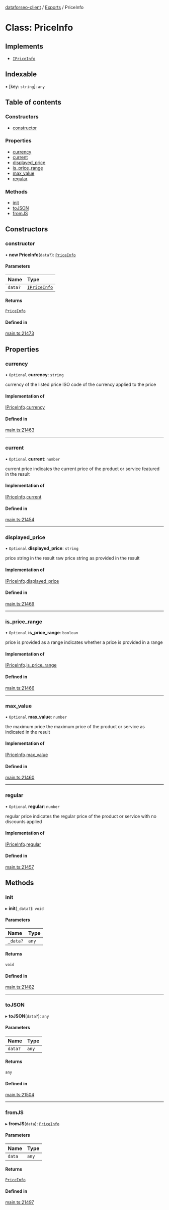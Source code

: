 [dataforseo-client](../README.md) / [Exports](../modules.md) / PriceInfo

# Class: PriceInfo

## Implements

- [`IPriceInfo`](../interfaces/IPriceInfo.md)

## Indexable

▪ [key: `string`]: `any`

## Table of contents

### Constructors

- [constructor](PriceInfo.md#constructor)

### Properties

- [currency](PriceInfo.md#currency)
- [current](PriceInfo.md#current)
- [displayed\_price](PriceInfo.md#displayed_price)
- [is\_price\_range](PriceInfo.md#is_price_range)
- [max\_value](PriceInfo.md#max_value)
- [regular](PriceInfo.md#regular)

### Methods

- [init](PriceInfo.md#init)
- [toJSON](PriceInfo.md#tojson)
- [fromJS](PriceInfo.md#fromjs)

## Constructors

### constructor

• **new PriceInfo**(`data?`): [`PriceInfo`](PriceInfo.md)

#### Parameters

| Name | Type |
| :------ | :------ |
| `data?` | [`IPriceInfo`](../interfaces/IPriceInfo.md) |

#### Returns

[`PriceInfo`](PriceInfo.md)

#### Defined in

[main.ts:21473](https://github.com/dataforseo/TypeScriptClient/blob/7ca1aa4/main.ts#L21473)

## Properties

### currency

• `Optional` **currency**: `string`

currency of the listed price
ISO code of the currency applied to the price

#### Implementation of

[IPriceInfo](../interfaces/IPriceInfo.md).[currency](../interfaces/IPriceInfo.md#currency)

#### Defined in

[main.ts:21463](https://github.com/dataforseo/TypeScriptClient/blob/7ca1aa4/main.ts#L21463)

___

### current

• `Optional` **current**: `number`

current price
indicates the current price of the product or service featured in the result

#### Implementation of

[IPriceInfo](../interfaces/IPriceInfo.md).[current](../interfaces/IPriceInfo.md#current)

#### Defined in

[main.ts:21454](https://github.com/dataforseo/TypeScriptClient/blob/7ca1aa4/main.ts#L21454)

___

### displayed\_price

• `Optional` **displayed\_price**: `string`

price string in the result
raw price string as provided in the result

#### Implementation of

[IPriceInfo](../interfaces/IPriceInfo.md).[displayed_price](../interfaces/IPriceInfo.md#displayed_price)

#### Defined in

[main.ts:21469](https://github.com/dataforseo/TypeScriptClient/blob/7ca1aa4/main.ts#L21469)

___

### is\_price\_range

• `Optional` **is\_price\_range**: `boolean`

price is provided as a range
indicates whether a price is provided in a range

#### Implementation of

[IPriceInfo](../interfaces/IPriceInfo.md).[is_price_range](../interfaces/IPriceInfo.md#is_price_range)

#### Defined in

[main.ts:21466](https://github.com/dataforseo/TypeScriptClient/blob/7ca1aa4/main.ts#L21466)

___

### max\_value

• `Optional` **max\_value**: `number`

the maximum price
the maximum price of the product or service as indicated in the result

#### Implementation of

[IPriceInfo](../interfaces/IPriceInfo.md).[max_value](../interfaces/IPriceInfo.md#max_value)

#### Defined in

[main.ts:21460](https://github.com/dataforseo/TypeScriptClient/blob/7ca1aa4/main.ts#L21460)

___

### regular

• `Optional` **regular**: `number`

regular price
indicates the regular price of the product or service with no discounts applied

#### Implementation of

[IPriceInfo](../interfaces/IPriceInfo.md).[regular](../interfaces/IPriceInfo.md#regular)

#### Defined in

[main.ts:21457](https://github.com/dataforseo/TypeScriptClient/blob/7ca1aa4/main.ts#L21457)

## Methods

### init

▸ **init**(`_data?`): `void`

#### Parameters

| Name | Type |
| :------ | :------ |
| `_data?` | `any` |

#### Returns

`void`

#### Defined in

[main.ts:21482](https://github.com/dataforseo/TypeScriptClient/blob/7ca1aa4/main.ts#L21482)

___

### toJSON

▸ **toJSON**(`data?`): `any`

#### Parameters

| Name | Type |
| :------ | :------ |
| `data?` | `any` |

#### Returns

`any`

#### Defined in

[main.ts:21504](https://github.com/dataforseo/TypeScriptClient/blob/7ca1aa4/main.ts#L21504)

___

### fromJS

▸ **fromJS**(`data`): [`PriceInfo`](PriceInfo.md)

#### Parameters

| Name | Type |
| :------ | :------ |
| `data` | `any` |

#### Returns

[`PriceInfo`](PriceInfo.md)

#### Defined in

[main.ts:21497](https://github.com/dataforseo/TypeScriptClient/blob/7ca1aa4/main.ts#L21497)
